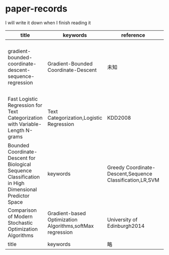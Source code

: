 # paper-records
I will write it down when I finish reading it

|title|keywords|reference|model framework|conclusion|t|
|-|-|-|-|-|-|
|gradient-bounded-coordinate-descent-sequence-regression|Gradient-Bounded Coordinate-Descent|未知|Logistic Regression+L1正则化|证明梯度有界坐标下降方法对预测模型最优子序列搜索过程的优化效果|1902|
|Fast Logistic Regression for Text Categorization with Variable-Length N-grams|Text Categorization,Logistic Regression|KDD2008|N-gram+Sparse Logistic Regression|提出改进的逻辑回归模型对时间序列进行分类并进行对比分析|1903|
|Bounded Coordinate-Descent for Biological Sequence Classification in High Dimensional Predictor Space|keywords|Greedy Coordinate-Descent,Sequence Classification,LR,SVM|KDD2011|梯度有界坐标下降+LR/SVM|1904|
|Comparison of Modern Stochastic Optimization Algorithms|Gradient-based Optimization Algorithms,softMax regression|University of Edinburgh2014|GD/SGD/S2GD/SAG四种方法分别通过逻辑回归和softmax回归实现并对比|1904|
|title|keywords|略|...|...|
